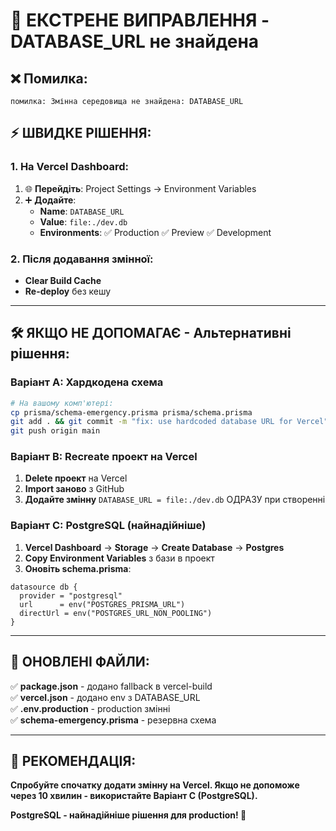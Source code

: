 # 🚨 ЕКСТРЕНЕ ВИПРАВЛЕННЯ - DATABASE_URL не знайдена

## ❌ **Помилка:**

```
помилка: Змінна середовища не знайдена: DATABASE_URL
```

## ⚡ **ШВИДКЕ РІШЕННЯ:**

### **1. На Vercel Dashboard:**

1. 🌐 **Перейдіть**: Project Settings → Environment Variables
2. ➕ **Додайте**:
   - **Name**: `DATABASE_URL`
   - **Value**: `file:./dev.db`
   - **Environments**: ✅ Production ✅ Preview ✅ Development

### **2. Після додавання змінної:**

- **Clear Build Cache**
- **Re-deploy** без кешу

---

## 🛠️ **ЯКЩО НЕ ДОПОМАГАЄ - Альтернативні рішення:**

### **Варіант A: Хардкодена схема**

```bash
# На вашому комп'ютері:
cp prisma/schema-emergency.prisma prisma/schema.prisma
git add . && git commit -m "fix: use hardcoded database URL for Vercel"
git push origin main
```

### **Варіант B: Recreate проект на Vercel**

1. **Delete проект** на Vercel
2. **Import заново** з GitHub
3. **Додайте змінну** `DATABASE_URL = file:./dev.db` ОДРАЗУ при створенні

### **Варіант C: PostgreSQL (найнадійніше)**

1. **Vercel Dashboard** → **Storage** → **Create Database** → **Postgres**
2. **Copy Environment Variables** з бази в проект
3. **Оновіть schema.prisma**:

```prisma
datasource db {
  provider = "postgresql"
  url      = env("POSTGRES_PRISMA_URL")
  directUrl = env("POSTGRES_URL_NON_POOLING")
}
```

---

## 📝 **ОНОВЛЕНІ ФАЙЛИ:**

✅ **package.json** - додано fallback в vercel-build  
✅ **vercel.json** - додано env з DATABASE_URL  
✅ **.env.production** - production змінні  
✅ **schema-emergency.prisma** - резервна схема

---

## 🎯 **РЕКОМЕНДАЦІЯ:**

**Спробуйте спочатку додати змінну на Vercel. Якщо не допоможе через 10 хвилин - використайте Варіант C (PostgreSQL).**

**PostgreSQL - найнадійніше рішення для production! 🚀**
